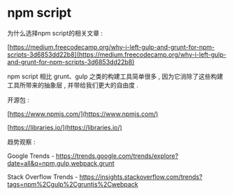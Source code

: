 # npm script

为什么选择npm script的相关文章 :

[https://medium.freecodecamp.org/why-i-left-gulp-and-grunt-for-npm-scripts-3d6853dd22b8](https://medium.freecodecamp.org/why-i-left-gulp-and-grunt-for-npm-scripts-3d6853dd22b8)

npm script 相比 grunt、gulp 之类的构建工具简单很多 , 因为它消除了这些构建工具所带来的抽象层 , 并带给我们更大的自由度 .

开源包 :

[https://www.npmjs.com/](https://www.npmjs.com/)

[https://libraries.io/](https://libraries.io/)

趋势观察 : 

Google Trends - https://trends.google.com/trends/explore?date=all&q=npm,gulp,webpack,grunt

Stack Overflow Trends - https://insights.stackoverflow.com/trends?tags=npm%2Cgulp%2Cgruntjs%2Cwebpack



